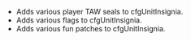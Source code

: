 - Adds various player TAW seals to cfgUnitInsignia.
- Adds various flags to cfgUnitInsignia.
- Adds various fun patches to cfgUnitInsignia.
